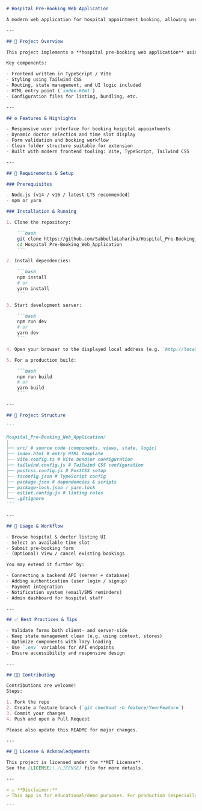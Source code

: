 

````markdown
# Hospital Pre-Booking Web Application

A modern web application for hospital appointment booking, allowing users to select hospitals, doctors, time slots, and make pre-bookings.

---

## 🏥 Project Overview

This project implements a **hospital pre-booking web application** using a web frontend (TypeScript, Vite, Tailwind CSS, etc.). Patients can browse hospitals/doctors, book appointment slots in advance, and manage bookings.

Key components:

- Frontend written in TypeScript / Vite  
- Styling using Tailwind CSS  
- Routing, state management, and UI logic included  
- HTML entry point (`index.html`)  
- Configuration files for linting, bundling, etc.

---

## ⚙️ Features & Highlights

- Responsive user interface for booking hospital appointments  
- Dynamic doctor selection and time slot display  
- Form validation and booking workflow  
- Clean folder structure suitable for extension  
- Built with modern frontend tooling: Vite, TypeScript, Tailwind CSS  

---

## 🧪 Requirements & Setup

### Prerequisites

- Node.js (v14 / v16 / latest LTS recommended)  
- npm or yarn

### Installation & Running

1. Clone the repository:

    ```bash
    git clone https://github.com/SabbellaLaharika/Hospital_Pre-Booking_Web_Application.git
    cd Hospital_Pre-Booking_Web_Application
    ```

2. Install dependencies:

    ```bash
    npm install
    # or
    yarn install
    ```

3. Start development server:

    ```bash
    npm run dev
    # or
    yarn dev
    ```

4. Open your browser to the displayed local address (e.g. `http://localhost:3000`) to see the app in action.

5. For a production build:

    ```bash
    npm run build
    # or
    yarn build
    ```

---

## 📂 Project Structure

```

Hospital_Pre-Booking_Web_Application/
│
├── src/ # source code (components, views, state, logic)
├── index.html # entry HTML template
├── vite.config.ts # Vite bundler configuration
├── tailwind.config.js # Tailwind CSS configuration
├── postcss.config.js # PostCSS setup
├── tsconfig.json # TypeScript config
├── package.json # dependencies & scripts
├── package-lock.json / yarn.lock
├── eslint.config.js # linting rules
└── .gitignore
```

---

## 🚀 Usage & Workflow

- Browse hospital & doctor listing UI  
- Select an available time slot  
- Submit pre-booking form  
- (Optional) View / cancel existing bookings  

You may extend it further by:

- Connecting a backend API (server + database)  
- Adding authentication (user login / signup)  
- Payment integration  
- Notification system (email/SMS reminders)  
- Admin dashboard for hospital staff  

---

## ✅ Best Practices & Tips

- Validate forms both client- and server-side  
- Keep state management clean (e.g. using context, stores)  
- Optimize components with lazy loading  
- Use `.env` variables for API endpoints  
- Ensure accessibility and responsive design  

---

## 🧑‍💻 Contributing

Contributions are welcome!  
Steps:  

1. Fork the repo  
2. Create a feature branch (`git checkout -b feature/YourFeature`)  
3. Commit your changes  
4. Push and open a Pull Request  

Please also update this README for major changes.

---

## 📄 License & Acknowledgements

This project is licensed under the **MIT License**.  
See the [LICENSE](./LICENSE) file for more details.  

---

> ⚠️ **Disclaimer:**  
> This app is for educational/demo purposes. For production (especially handling sensitive medical data), implement **robust security, privacy compliance, encryption, and backend validation**.

```
